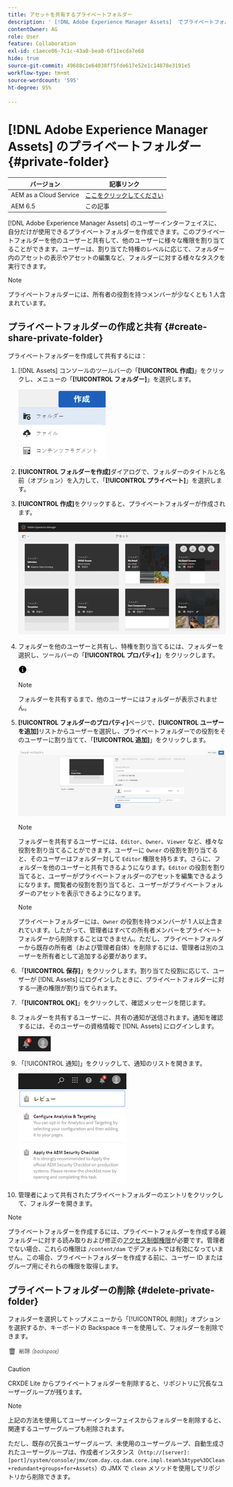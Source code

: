 ```yaml
---
title: アセットを共有するプライベートフォルダー
description: ' [!DNL Adobe Experience Manager Assets]  でプライベートフォルダーを作成して、他のユーザーと共有し、様々な特権をユーザーに割り当てる方法について説明します。'
contentOwner: AG
role: User
feature: Collaboration
exl-id: c1aece06-7c1c-43a0-bea0-6f11ecda7e68
hide: true
source-git-commit: 49688c1e64038ff5fde617e52e1c14878e3191e5
workflow-type: tm+mt
source-wordcount: '595'
ht-degree: 95%

---
```


# [!DNL Adobe Experience Manager Assets] のプライベートフォルダー {#private-folder}

| バージョン | 記事リンク |
| -------- | ---------------------------- |
| AEM as a Cloud Service | [ここをクリックしてください](https://experienceleague.adobe.com/docs/experience-manager-cloud-service/content/assets/manage/private-folder.html?lang=ja) |
| AEM 6.5 | この記事 |

[!DNL Adobe Experience Manager Assets] のユーザーインターフェイスに、自分だけが使用できるプライベートフォルダーを作成できます。このプライベートフォルダーを他のユーザーと共有して、他のユーザーに様々な権限を割り当てることができます。ユーザーは、割り当てた特権のレベルに応じて、フォルダー内のアセットの表示やアセットの編集など、フォルダーに対する様々なタスクを実行できます。

>[!NOTE]
>
>プライベートフォルダーには、所有者の役割を持つメンバーが少なくとも 1 人含まれています。

## プライベートフォルダーの作成と共有 {#create-share-private-folder}

プライベートフォルダーを作成して共有するには：

1. [!DNL Assets] コンソールのツールバーの「**[!UICONTROL 作成]**」をクリックし、メニューの「**[!UICONTROL フォルダー]**」を選択します。

   ![アセットフォルダーを作成](assets/Create-folder.png)

1. **[!UICONTROL フォルダーを作成]**&#x200B;ダイアログで、フォルダーのタイトルと名前（オプション）を入力して、「**[!UICONTROL プライベート]**」を選択します。

1. **[!UICONTROL 作成]**&#x200B;をクリックすると、プライベートフォルダーが作成されます。

   ![chlimage_1-413](assets/chlimage_1-413.png)

1. フォルダーを他のユーザーと共有し、特権を割り当てるには、フォルダーを選択し、ツールバーの「**[!UICONTROL プロパティ]**」をクリックします。

   ![情報オプション](assets/do-not-localize/info-circle-icon.png)

   >[!NOTE]
   >
   >フォルダーを共有するまで、他のユーザーにはフォルダーが表示されません。

1. **[!UICONTROL フォルダーのプロパティ]**&#x200B;ページで、**[!UICONTROL ユーザーを追加]**&#x200B;リストからユーザーを選択し、プライベートフォルダーでの役割をそのユーザーに割り当てて、「**[!UICONTROL 追加]**」をクリックします。

   ![chlimage_1-415](assets/chlimage_1-415.png)

   >[!NOTE]
   >
   >フォルダーを共有するユーザーには、`Editor`、`Owner`、`Viewer` など、様々な役割を割り当てることができます。ユーザーに `Owner` の役割を割り当てると、そのユーザーはフォルダー対して `Editor` 権限を持ちます。さらに、フォルダーを他のユーザーと共有できるようになります。`Editor` の役割を割り当てると、ユーザーがプライベートフォルダーのアセットを編集できるようになります。閲覧者の役割を割り当てると、ユーザーがプライベートフォルダーのアセットを表示できるようになります。

   >[!NOTE]
   >
   >プライベートフォルダーには、`Owner` の役割を持つメンバーが 1 人以上含まれています。したがって、管理者はすべての所有者メンバーをプライベートフォルダーから削除することはできません。ただし、プライベートフォルダーから既存の所有者（および管理者自体）を削除するには、管理者は別のユーザーを所有者として追加する必要があります。

1. 「**[!UICONTROL 保存]**」をクリックします。割り当てた役割に応じて、ユーザーが [!DNL Assets] にログインしたときに、プライベートフォルダーに対する一連の権限が割り当てられます。
1. 「**[!UICONTROL OK]**」をクリックして、確認メッセージを閉じます。
1. フォルダーを共有するユーザーに、共有の通知が送信されます。通知を確認するには、そのユーザーの資格情報で [!DNL Assets] にログインします。

   ![chlimage_1-416](assets/chlimage_1-416.png)

1. 「[!UICONTROL 通知]」をクリックして、通知のリストを開きます。

   ![通知のリスト](assets/Assets-Notification.png)

1. 管理者によって共有されたプライベートフォルダーのエントリをクリックして、フォルダーを開きます。

>[!NOTE]
>
>プライベートフォルダーを作成するには、プライベートフォルダーを作成する親フォルダーに対する読み取りおよび修正の[アクセス制御権限](/help/sites-administering/security.md#permissions-in-aem)が必要です。管理者でない場合、これらの権限は `/content/dam` でデフォルトでは有効になっていません。この場合、プライベートフォルダーを作成する前に、ユーザー ID またはグループ用にそれらの権限を取得します。

## プライベートフォルダーの削除 {#delete-private-folder}

フォルダーを選択してトップメニューから「[!UICONTROL 削除]」オプションを選択するか、キーボードの Backspace キーを使用して、フォルダーを削除できます。

![トップメニューの削除オプション](assets/delete-option.png)

>[!CAUTION]
>
>CRXDE Lite からプライベートフォルダーを削除すると、リポジトリに冗長なユーザーグループが残ります。

>[!NOTE]
>
>上記の方法を使用してユーザーインターフェイスからフォルダーを削除すると、関連するユーザーグループも削除されます。
>
>ただし、既存の冗長ユーザーグループ、未使用のユーザーグループ、自動生成されたユーザーグループは、作成者インスタンス（`http://[server]:[port]/system/console/jmx/com.day.cq.dam.core.impl.team%3Atype%3DClean+redundant+groups+for+Assets`）の JMX で `clean` メソッドを使用してリポジトリから削除できます。
